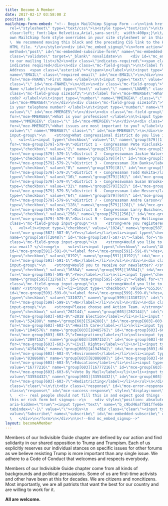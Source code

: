 ```yaml
---
title: Become A Member
date: 2017-02-17 03:58:00 Z
position: 6
mailchimp-form-embed: "<!-- Begin MailChimp Signup Form -->\n<link href=\"//cdn-images.mailchimp.com/embedcode/classic-10_7.css\"
  rel=\"stylesheet\" type=\"text/css\">\n<style type=\"text/css\">\n\t#mc_embed_signup{background:#fff;
  clear:left; font:14px Helvetica,Arial,sans-serif;  width:400px;}\n\t/* Add your
  own MailChimp form style overrides in your site stylesheet or in this style block.\n\t
  \  We recommend moving this block and the preceding CSS link to the HEAD of your
  HTML file. */\n</style>\n<div id=\"mc_embed_signup\">\n<form action=\"//indivisiblehoosiers.us16.list-manage.com/subscribe/post?u=c9bd46aff581ffe6bebe6207c&amp;id=172b44d373\"
  method=\"post\" id=\"mc-embedded-subscribe-form\" name=\"mc-embedded-subscribe-form\"
  class=\"validate\" target=\"_blank\" novalidate>\n    <div id=\"mc_embed_signup_scroll\">\n\t<h2>Subscribe
  to our mailing list</h2>\n<div class=\"indicates-required\"><span class=\"asterisk\">*</span>
  indicates required</div>\n<div class=\"mc-field-group\">\n\t<label for=\"mce-EMAIL\">Email
  Address  <span class=\"asterisk\">*</span>\n</label>\n\t<input type=\"email\" value=\"\"
  name=\"EMAIL\" class=\"required email\" id=\"mce-EMAIL\">\n</div>\n<div class=\"mc-field-group\">\n\t<label
  for=\"mce-FNAME\">First Name </label>\n\t<input type=\"text\" value=\"\" name=\"FNAME\"
  class=\"\" id=\"mce-FNAME\">\n</div>\n<div class=\"mc-field-group\">\n\t<label for=\"mce-LNAME\">Last
  Name </label>\n\t<input type=\"text\" value=\"\" name=\"LNAME\" class=\"\" id=\"mce-LNAME\">\n</div>\n<div
  class=\"mc-field-group size1of2\">\n\t<label for=\"mce-MMERGE4\">What is your zip
  code? </label>\n\t<input type=\"number\" name=\"MMERGE4\" class=\"\" value=\"\"
  id=\"mce-MMERGE4\">\n</div>\n<div class=\"mc-field-group size1of2\">\n\t<label for=\"mce-MMERGE5\">What
  is your telephone number? </label>\n\t<input type=\"number\" name=\"MMERGE5\" class=\"\"
  value=\"\" id=\"mce-MMERGE5\">\n</div>\n<div class=\"mc-field-group\">\n\t<label
  for=\"mce-MMERGE6\">What is your profession? </label>\n\t<input type=\"text\" value=\"\"
  name=\"MMERGE6\" class=\"\" id=\"mce-MMERGE6\">\n</div>\n<div class=\"mc-field-group\">\n\t<label
  for=\"mce-MMERGE7\">What issues are most important to you? </label>\n\t<input type=\"text\"
  value=\"\" name=\"MMERGE7\" class=\"\" id=\"mce-MMERGE7\">\n</div>\n<div class=\"mc-field-group
  input-group\">\n    <strong>What congressional district do you live in? </strong>\n
  \   <ul><li><input type=\"checkbox\" value=\"1\" name=\"group[579][1]\" id=\"mce-group[579]-579-0\"><label
  for=\"mce-group[579]-579-0\">District 1 - Congressman Pete Viscloski</label></li>\n<li><input
  type=\"checkbox\" value=\"2\" name=\"group[579][2]\" id=\"mce-group[579]-579-1\"><label
  for=\"mce-group[579]-579-1\">District 2 - Congresswoman Jackie Walorski</label></li>\n<li><input
  type=\"checkbox\" value=\"4\" name=\"group[579][4]\" id=\"mce-group[579]-579-2\"><label
  for=\"mce-group[579]-579-2\">District 3 - Congressman Jim Banks</label></li>\n<li><input
  type=\"checkbox\" value=\"8\" name=\"group[579][8]\" id=\"mce-group[579]-579-3\"><label
  for=\"mce-group[579]-579-3\">District 4 - Congressman Todd Rokita</label></li>\n<li><input
  type=\"checkbox\" value=\"16\" name=\"group[579][16]\" id=\"mce-group[579]-579-4\"><label
  for=\"mce-group[579]-579-4\">District 5 - Congresswoman Susan Brooks</label></li>\n<li><input
  type=\"checkbox\" value=\"32\" name=\"group[579][32]\" id=\"mce-group[579]-579-5\"><label
  for=\"mce-group[579]-579-5\">District 6 - Congressman Luke Messer</label></li>\n<li><input
  type=\"checkbox\" value=\"64\" name=\"group[579][64]\" id=\"mce-group[579]-579-6\"><label
  for=\"mce-group[579]-579-6\">District 7 - Congressman Andre Carson</label></li>\n<li><input
  type=\"checkbox\" value=\"128\" name=\"group[579][128]\" id=\"mce-group[579]-579-7\"><label
  for=\"mce-group[579]-579-7\">District 8 - Congressman Larry Buschon</label></li>\n<li><input
  type=\"checkbox\" value=\"256\" name=\"group[579][256]\" id=\"mce-group[579]-579-8\"><label
  for=\"mce-group[579]-579-8\">District 9 - Congressman Trey Hollingsworth</label></li>\n</ul>\n</div>\n<div
  class=\"mc-field-group input-group\">\n    <strong>Are you registered to vote? </strong>\n
  \   <ul><li><input type=\"checkbox\" value=\"1024\" name=\"group[587][1024]\" id=\"mce-group[587]-587-0\"><label
  for=\"mce-group[587]-587-0\">Yes</label></li>\n<li><input type=\"checkbox\" value=\"2048\"
  name=\"group[587][2048]\" id=\"mce-group[587]-587-1\"><label for=\"mce-group[587]-587-1\">No</label></li>\n</ul>\n</div>\n<div
  class=\"mc-field-group input-group\">\n    <strong>Would you like to receive notifications
  via email? </strong>\n    <ul><li><input type=\"checkbox\" value=\"4096\" name=\"group[591][4096]\"
  id=\"mce-group[591]-591-0\"><label for=\"mce-group[591]-591-0\">Yes</label></li>\n<li><input
  type=\"checkbox\" value=\"8192\" name=\"group[591][8192]\" id=\"mce-group[591]-591-1\"><label
  for=\"mce-group[591]-591-1\">No</label></li>\n</ul>\n</div>\n<div class=\"mc-field-group
  input-group\">\n    <strong>Would you to receive our newsletter? </strong>\n    <ul><li><input
  type=\"checkbox\" value=\"16384\" name=\"group[595][16384]\" id=\"mce-group[595]-595-0\"><label
  for=\"mce-group[595]-595-0\">Yes</label></li>\n<li><input type=\"checkbox\" value=\"32768\"
  name=\"group[595][32768]\" id=\"mce-group[595]-595-1\"><label for=\"mce-group[595]-595-1\">No</label></li>\n</ul>\n</div>\n<div
  class=\"mc-field-group input-group\">\n    <strong>Would you like to join a Action
  Team? </strong>\n    <ul><li><input type=\"checkbox\" value=\"65536\" name=\"group[599][65536]\"
  id=\"mce-group[599]-599-0\"><label for=\"mce-group[599]-599-0\">Yes</label></li>\n<li><input
  type=\"checkbox\" value=\"131072\" name=\"group[599][131072]\" id=\"mce-group[599]-599-1\"><label
  for=\"mce-group[599]-599-1\">No</label></li>\n</ul>\n</div>\n<div class=\"mc-field-group
  input-group\">\n    <strong>Please choose and Action Team. </strong>\n    <ul><li><input
  type=\"checkbox\" value=\"262144\" name=\"group[603][262144]\" id=\"mce-group[603]-603-0\"><label
  for=\"mce-group[603]-603-0\">2018 Election</label></li>\n<li><input type=\"checkbox\"
  value=\"524288\" name=\"group[603][524288]\" id=\"mce-group[603]-603-1\"><label
  for=\"mce-group[603]-603-1\">Health Care</label></li>\n<li><input type=\"checkbox\"
  value=\"1048576\" name=\"group[603][1048576]\" id=\"mce-group[603]-603-2\"><label
  for=\"mce-group[603]-603-2\">Immigration</label></li>\n<li><input type=\"checkbox\"
  value=\"2097152\" name=\"group[603][2097152]\" id=\"mce-group[603]-603-3\"><label
  for=\"mce-group[603]-603-3\">Civil Rights</label></li>\n<li><input type=\"checkbox\"
  value=\"4194304\" name=\"group[603][4194304]\" id=\"mce-group[603]-603-4\"><label
  for=\"mce-group[603]-603-4\">Environment</label></li>\n<li><input type=\"checkbox\"
  value=\"8388608\" name=\"group[603][8388608]\" id=\"mce-group[603]-603-5\"><label
  for=\"mce-group[603]-603-5\">Education</label></li>\n<li><input type=\"checkbox\"
  value=\"16777216\" name=\"group[603][16777216]\" id=\"mce-group[603]-603-6\"><label
  for=\"mce-group[603]-603-6\">Vote By Mail</label></li>\n<li><input type=\"checkbox\"
  value=\"33554432\" name=\"group[603][33554432]\" id=\"mce-group[603]-603-7\"><label
  for=\"mce-group[603]-603-7\">Redistricting</label></li>\n</ul>\n</div>\n\t<div id=\"mce-responses\"
  class=\"clear\">\n\t\t<div class=\"response\" id=\"mce-error-response\" style=\"display:none\"></div>\n\t\t<div
  class=\"response\" id=\"mce-success-response\" style=\"display:none\"></div>\n\t</div>
  \   <!-- real people should not fill this in and expect good things - do not remove
  this or risk form bot signups-->\n    <div style=\"position: absolute; left: -5000px;\"
  aria-hidden=\"true\"><input type=\"text\" name=\"b_c9bd46aff581ffe6bebe6207c_172b44d373\"
  tabindex=\"-1\" value=\"\"></div>\n    <div class=\"clear\"><input type=\"submit\"
  value=\"Subscribe\" name=\"subscribe\" id=\"mc-embedded-subscribe\" class=\"button\"></div>\n
  \   </div>\n</form>\n</div>\n\n<!--End mc_embed_signup-->"
layout: becomeAMember
---
```


Members of our Indivisible Guide chapter are defined by our action and find solidarity in our shared opposition to Trump and Trumpism. Each of us explicitly reserves our individual stances on specific issues for other forums as we believe resisting Trump is more important than any single issue. We adhere to a Code of Conduct that welcomes and respects everybody.

Members of our Indivisible Guide chapter come from all kinds of backgrounds and political persuasions. Some of us are first-time activists and other have been at this for decades. We are citizens and noncitizens. Most importantly, we are all patriots that want the best for our country and are willing to work for it.

**All are welcome.**
